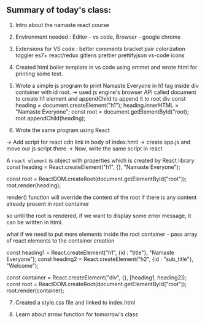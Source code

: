 ## Summary of today's class:

1. Intro about the namaste react course 

2. Environment needed : Editor -  vs code, Browser - google chrome

3. Extensions for VS code :
better comments
bracket pair colorization toggler
es7+ react/redux
gitlens
prettier
prettifyjson
vs-code icons

4. Created html boiler template in vs code using emmet and wrote html for printing some text.

5. Wrote a simple js program to print Namaste Everyone in h1 tag inside div container with id root.
  -> used js engine's browser API called document to create h1 element and appendChild to append it to root div
  const heading = document.createElement("h1");
  heading.innerHTML = "Namaste Everyone";
  const root = document.getElementById("root);
  root.appendChild(heading);

  
6. Wrote the same program using React 

  -> Add script for react cdn link in body of index.hmtl 
  -> create app.js and move our js script there
  -> Now, write the same script in react

  A `react element` is object with properties which is created by React library
  const heading = React.createElement("h1", {}, "Namaste Everyone");

  const root = ReactDOM.createRoot(document.getElementById("root"));
  root.render(heading);

  render() function will override the content of the root if there is any content already present in root container

  so until the root is rendered, if we want to display some error message, it can be written in html.

  what if we need to put more elements inside the root container - pass array of react elements to the container creation

  const heading1 = React.createElement("h1", {id : "title"}, "Namaste Everyone");
  const heading2 = React.createElement("h2", {id : "sub_title"}, "Welcome");

  const container = React.createElement("div", {}, [heading1, heading2]);
  const root = ReactDOM.createRoot(document.getElementById("root"));
  root.render(container);

7. Created a style.css file and linked to index.html 

8. Learn about arrow function for tomorrow's class
